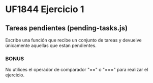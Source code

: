 # UF1844 Ejercicio 1

## Tareas pendientes (pending-tasks.js)

Escribe una función que recibe un conjunto de tareas y devuelve únicamente aquellas que estan pendientes.

### BONUS

No utilices el operador de comparador "==" o "===" para realizar el ejercicio.

